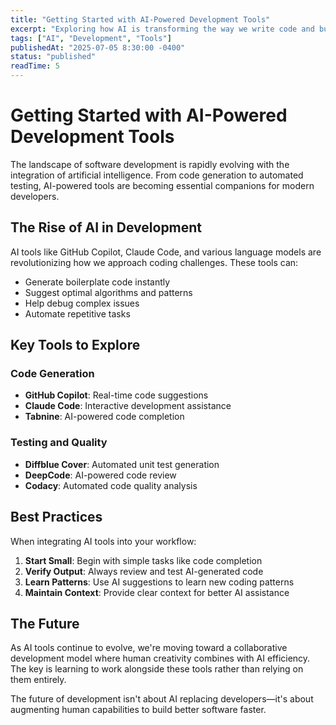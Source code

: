 ```yaml
---
title: "Getting Started with AI-Powered Development Tools"
excerpt: "Exploring how AI is transforming the way we write code and build applications. A look at the latest tools and techniques that are changing the development landscape."
tags: ["AI", "Development", "Tools"]
publishedAt: "2025-07-05 8:30:00 -0400"
status: "published"
readTime: 5
---
```


# Getting Started with AI-Powered Development Tools

The landscape of software development is rapidly evolving with the integration of artificial intelligence. From code generation to automated testing, AI-powered tools are becoming essential companions for modern developers.

## The Rise of AI in Development

AI tools like GitHub Copilot, Claude Code, and various language models are revolutionizing how we approach coding challenges. These tools can:

- Generate boilerplate code instantly
- Suggest optimal algorithms and patterns
- Help debug complex issues
- Automate repetitive tasks

## Key Tools to Explore

### Code Generation
- **GitHub Copilot**: Real-time code suggestions
- **Claude Code**: Interactive development assistance
- **Tabnine**: AI-powered code completion

### Testing and Quality
- **Diffblue Cover**: Automated unit test generation
- **DeepCode**: AI-powered code review
- **Codacy**: Automated code quality analysis

## Best Practices

When integrating AI tools into your workflow:

 1. **Start Small**: Begin with simple tasks like code completion
 2. **Verify Output**: Always review and test AI-generated code
 3. **Learn Patterns**: Use AI suggestions to learn new coding patterns
 4. **Maintain Context**: Provide clear context for better AI assistance

## The Future

As AI tools continue to evolve, we're moving toward a collaborative development model where human creativity combines with AI efficiency. The key is learning to work alongside these tools rather than relying on them entirely.

The future of development isn't about AI replacing developers—it's about augmenting human capabilities to build better software faster.